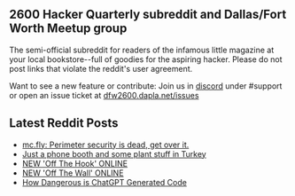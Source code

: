 ## 2600 Hacker Quarterly subreddit and Dallas/Fort Worth Meetup group
The semi-official subreddit for readers of the infamous little magazine at your local bookstore--full of goodies for the aspiring hacker. Please do not post links that violate the reddit's user agreement.

Want to see a new feature or contribute: 
Join us in [discord](https://dfw2600.dapla.net/chat) under #support or open an issue ticket at [dfw2600.dapla.net/issues](https://dfw2600.dapla.net/issues)

## Latest Reddit Posts
<!-- BLOG-POST-LIST:START -->
- [mc.fly: Perimeter security is dead, get over it.](https://www.reddit.com/r/2600/comments/146eepf/mcfly_perimeter_security_is_dead_get_over_it/)
- [Just a phone booth and some plant stuff in Turkey](https://www.reddit.com/r/2600/comments/144f4jl/just_a_phone_booth_and_some_plant_stuff_in_turkey/)
- [NEW 'Off The Hook' ONLINE](https://2600.com/hook/07-06-2023)
- [NEW 'Off The Wall' ONLINE](https://2600.com/wall/06-06-2023)
- [How Dangerous is ChatGPT Generated Code](https://www.reddit.com/r/2600/comments/140p9t4/how_dangerous_is_chatgpt_generated_code/)
<!-- BLOG-POST-LIST:END -->

